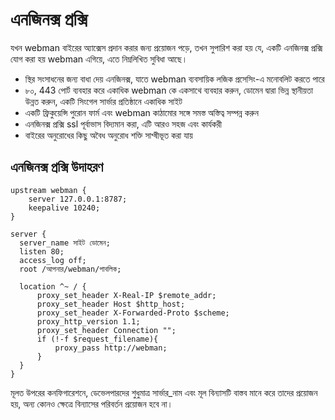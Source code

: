 # এনজিনক্স প্রক্সি
যখন webman বাইরের অ্যাক্সেস প্রদান করার জন্য প্রয়োজন পড়ে, তখন সুপারিশ করা হয় যে, একটি এনজিনক্স প্রক্সি যোগ করা হয় webman এগিয়ে, এতে নিম্নলিখিত সুবিধা আছে।

 - স্থির সংসাধনের জন্য বাধা দেয় এনজিনক্স, যাতে webman ব্যবসায়িক লজিক প্রসেসিং-এ মনোবলিট করতে পারে
 - ৮০, 443 পোর্ট ব্যবহার করে একাধিক webman কে একসাথে ব্যবহার করুন, ডোমেন দ্বারা ভিন্ন স্থানীয়তা উন্নত করুন, একটি সিংগেল সার্ভার প্রতিষ্ঠানে একাধিক সাইট
 - একটি ফ্রিকুয়েন্সি পুরোন ফার্ম এবং webman কাঠামোর সঙ্গে সমস্ত অস্তিত্ব সম্পন্ন করুন
 - এনজিনক্স প্রক্সি ssl পূর্বাভাস বিদ্যমান করা, এটি আরও সহজ এবং কার্যকরী
 - বাইরের অনুরোধের কিছু অবৈধ অনুরোধ শক্তি সাখ্ষীভূত করা যায়

## এনজিনক্স প্রক্সি উদাহরণ
```
upstream webman {
    server 127.0.0.1:8787;
    keepalive 10240;
}

server {
  server_name সাইট ডোমেন;
  listen 80;
  access_log off;
  root /আপনার/webman/পাবলিক;

  location ^~ / {
      proxy_set_header X-Real-IP $remote_addr;
      proxy_set_header Host $http_host;
      proxy_set_header X-Forwarded-Proto $scheme;
      proxy_http_version 1.1;
      proxy_set_header Connection "";
      if (!-f $request_filename){
          proxy_pass http://webman;
      }
  }
}
```

মূলত উপরের কনফিগারেশনে, ডেভেলপারদের শুধুমাত্র সার্ভার_নাম এবং মূল বিন্যাসটি বাস্তব মানে করে তাদের প্রয়োজন হয়, অন্য কোনও ক্ষেত্রে বিন্যাসের পরিবর্তন প্রয়োজন হবে না।
